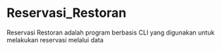 # Reservasi_Restoran
Reservasi Restoran adalah program berbasis CLI yang digunakan untuk melakukan reservasi melalui data
